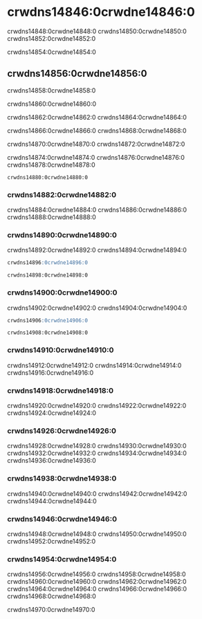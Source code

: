 # crwdns14846:0crwdne14846:0

crwdns14848:0crwdne14848:0 crwdns14850:0crwdne14850:0 crwdns14852:0crwdne14852:0

crwdns14854:0crwdne14854:0

## crwdns14856:0crwdne14856:0

crwdns14858:0crwdne14858:0

crwdns14860:0crwdne14860:0

crwdns14862:0crwdne14862:0 crwdns14864:0crwdne14864:0

crwdns14866:0crwdne14866:0 crwdns14868:0crwdne14868:0

crwdns14870:0crwdne14870:0 crwdns14872:0crwdne14872:0

crwdns14874:0crwdne14874:0 crwdns14876:0crwdne14876:0 crwdns14878:0crwdne14878:0

```text
crwdns14880:0crwdne14880:0
```

### crwdns14882:0crwdne14882:0

crwdns14884:0crwdne14884:0 crwdns14886:0crwdne14886:0 crwdns14888:0crwdne14888:0

### crwdns14890:0crwdne14890:0

crwdns14892:0crwdne14892:0 crwdns14894:0crwdne14894:0

```sql
crwdns14896:0crwdne14896:0
```

```text
crwdns14898:0crwdne14898:0
```

### crwdns14900:0crwdne14900:0

crwdns14902:0crwdne14902:0 crwdns14904:0crwdne14904:0

```sql
crwdns14906:0crwdne14906:0
```

```text
crwdns14908:0crwdne14908:0
```

### crwdns14910:0crwdne14910:0

crwdns14912:0crwdne14912:0 crwdns14914:0crwdne14914:0 crwdns14916:0crwdne14916:0

### crwdns14918:0crwdne14918:0

crwdns14920:0crwdne14920:0 crwdns14922:0crwdne14922:0 crwdns14924:0crwdne14924:0

### crwdns14926:0crwdne14926:0

crwdns14928:0crwdne14928:0 crwdns14930:0crwdne14930:0 crwdns14932:0crwdne14932:0 crwdns14934:0crwdne14934:0 crwdns14936:0crwdne14936:0

### crwdns14938:0crwdne14938:0

crwdns14940:0crwdne14940:0 crwdns14942:0crwdne14942:0 crwdns14944:0crwdne14944:0

### crwdns14946:0crwdne14946:0

crwdns14948:0crwdne14948:0 crwdns14950:0crwdne14950:0 crwdns14952:0crwdne14952:0

### crwdns14954:0crwdne14954:0

crwdns14956:0crwdne14956:0 crwdns14958:0crwdne14958:0 crwdns14960:0crwdne14960:0 crwdns14962:0crwdne14962:0 crwdns14964:0crwdne14964:0 crwdns14966:0crwdne14966:0 crwdns14968:0crwdne14968:0

crwdns14970:0crwdne14970:0